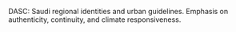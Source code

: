 DASC: Saudi regional identities and urban guidelines. Emphasis on authenticity, continuity, and climate responsiveness.